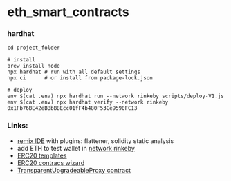 # eth_smart_contracts

### hardhat
```shell
cd project_folder

# install
brew install node
npx hardhat # run with all default settings
npx ci      # or install from package-lock.json

# deploy
env $(cat .env) npx hardhat run --network rinkeby scripts/deploy-V1.js
env $(cat .env) npx hardhat verify --network rinkeby 0x1Fb76BE42eBBbBBEcc01fF4b480F53Ce9590FC13
```
### Links:
- [remix IDE](https://remix.ethereum.org/) with plugins: flattener, solidity static analysis
- add ETH to test wallet in [network rinkeby](https://faucets.chain.link/rinkeby)
- [ERC20 templates](https://github.com/OpenZeppelin/openzeppelin-contracts) 
- [ERC20 contracs wizard](https://docs.openzeppelin.com/contracts/4.x/wizard)
- [TransparentUpgradeableProxy contract](https://docs.openzeppelin.com/contracts/4.x/api/proxy#TransparentUpgradeableProxy)